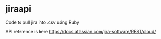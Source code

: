 # jiraapi

Code to pull jira into  .csv using Ruby

API reference is here
https://docs.atlassian.com/jira-software/REST/cloud/
